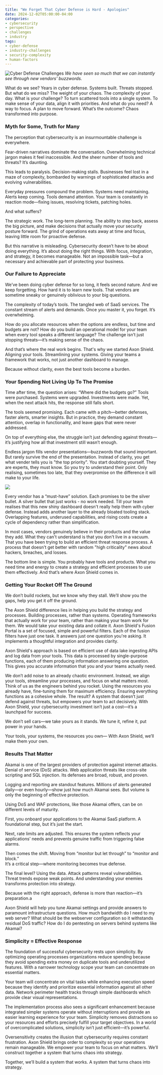 ```yaml
---
title: "We Forget That Cyber Defense is Hard - Apologies"
date: 2024-12-02T05:00:00-04:00
categories:
- cybersecurity
- perspective
- challenges
- industry
tags:
- cyber-defense
- industry-challenges
- security-complexity
- human-factors
---
```

![Cyber Defense Challenges](/assets/images/posts/industry-perspective/cyber-defense-challenges.jpg)
*We have seen so much that we can instantly see through new vendors' buzzwords.*

What do we see? Years in cyber defense. Systems built. Threats stopped. But what do we miss? The weight of your chaos. The complexity of your day. What is your challenge? To turn scattered tools into a single system. To make sense of your data, align it with priorities. And what do you need? A way to focus. A plan to move forward. What’s the outcome? Chaos transformed into purpose.

### **Myth for Some, Truth for Many**

The perception that cybersecurity is an insurmountable challenge is everywhere.

Fear-driven narratives dominate the conversation. Overwhelming technical jargon makes it feel inaccessible. And the sheer number of tools and threats? It’s daunting.

This leads to paralysis. Decision-making stalls. Businesses feel lost in a maze of complexity, bombarded by warnings of sophisticated attacks and evolving vulnerabilities.

Everyday pressures compound the problem. Systems need maintaining. Alerts keep coming. Tools demand attention. Your team is constantly in reaction mode—fixing issues, resolving tickets, patching holes.

And what suffers?

The strategic work. The long-term planning. The ability to step back, assess the big picture, and make decisions that actually move your security posture forward. The grind of operations eats away at time and focus, leaving little room for proactive defense.

But this narrative is misleading. Cybersecurity doesn’t have to be about doing everything. It’s about doing the right things. With focus, integration, and strategy, it becomes manageable. Not an impossible task—but a necessary and achievable part of protecting your business.

### Our Failure to Appreciate

We’ve been doing cyber defense for so long, it feels second nature. And we keep forgetting. How hard it is to learn new tools. That vendors are sometime sneaky or genuinely oblivious to your big questions.

The complexity of today’s tools. The tangled web of SaaS services. The constant stream of alerts and demands. Once you master it, you forget. It’s overwhelming.

How do you allocate resources when the options are endless, but time and budgets are not? How do you build an operational model for your team when every tool speaks a different language? The challenge isn’t just stopping threats—it’s making sense of the chaos.

And that’s where the real work begins. That's why we started Axon Shield. Aligning your tools. Streamlining your systems. Giving your teams a framework that works, not just another dashboard to manage.

Because without clarity, even the best tools become a burden.

### Your Spending Not Living Up To The Promise

Time after time, the question arises: “Where did the budgets go?” Tools were purchased. Systems were upgraded. Investments were made. Yet, when the next attack hits, the response still falls short.

The tools seemed promising. Each came with a pitch—better defenses, faster alerts, smarter insights. But in practice, they demand constant attention, overlap in functionality, and leave gaps that were never addressed.

On top of everything else, the struggle isn’t just defending against threats—it’s justifying how all that investment still wasn’t enough.

Endless jargon fills vendor presentations—buzzwords that sound important. But rarely survive the end of the presentation. Instead of clarity, you get what vender tells you is "the top priority". You start doubting yourself. They are experts, they must know. So you try to understand their point. Only realising, sometimes too late, that they overpromise on the difference it will make to your life.

![ ](/assets/images/posts/industry-perspective/the_number.jpg)


Every vendor has a “must-have” solution. Each promises to be the silver bullet. A silver bullet that just works - no work needed. Till your team realises that this new shiny dashboard doesn't really help them with cyber defense. Instead adds another layer to the already bloated tooling stack. Overlapping features, underused capabilities, and rising costs create a cycle of dependency rather than simplification.

In most cases, vendors genuinely believe in their products and the value they add. What they can't understand is that you don't live in a vacuum. That you have been trying to build an efficient threat response process. A process that doesn't get better with random "high criticality" news about hackers, breaches, and losses.

The bottom line is simple. You probably have tools and products. What you need time and energy to create a strategy and efficient processes to use them effectively. And that’s where Axon Shield comes in.

### **Getting Your Rocket Off The Ground**

We don’t build rockets, but we know why they stall. We’ll show you the gaps, help you get it off the ground.

The Axon Shield difference lies in helping you build the strategy and processes. Building processes, rather than systems. Operating frameworks that actually work for your team, rather than making your team work for them. We would take your existing data and collate it. Axon Shield's Fusion Portal is a set of focused, simple and powerful filters. Each of the fusion filters have just one task. It answers just one question you're asking. It implements a thoughtful integration and provides clarity.

Axon Shield's approach is based on efficient use of data lake ingesting APIs and log data from your tools. This data is processed by single-purpose functions, each of them producing information answering one question. This gives you accurate information that you and your teams actually need.

We don’t add noise to an already chaotic environment. Instead, we align your tools, streamline your processes, and focus on what matters most. Think of us as the engineers behind you rocket. Using the resources you already have, fine-tuning them for maximum efficiency. Ensuring everything functions as a cohesive whole. The result? A system that doesn’t just defend against threats, but empowers your team to act decisively. With Axon Shield, your cybersecurity investment isn’t just a cost—it’s a launchpad for success.

We don’t sell cars—we take yours as it stands. We tune it, refine it, put power in your hands.

Your tools, your systems, the resources you own— With Axon Shield, we’ll make them your own.

### Results That Matter

Akamai is one of the largest providers of protection against internet attacks. Denial of service (DoS) attacks. Web application threats like cross-site scripting and SQL injection. Its defenses are broad, robust, and proven.

Logging and reporting are standout features. Millions of alerts generated daily—or even hourly—show just how much Akamai sees. But volume is only the beginning of effective protection.

Using DoS and WAF protections, like those Akamai offers, can be on different levels of maturity.

First, you onboard your applications to the Akamai SaaS platform. A foundational step, but it’s just the start.

Next, rate limits are adjusted. This ensures the system reflects your applications’ needs and prevents genuine traffic from triggering false alarms.

Then comes the shift. Moving from “monitor but let through” to “monitor and block.”  
It’s a critical step—where monitoring becomes true defense.

The final level? Using the data. Attack patterns reveal vulnerabilities.  
Threat trends expose weak points. And understanding your enemies transforms protection into strategy.

Because with the right approach, defense is more than reaction—it’s preparation.a

Axon Shield will help you tune Akamai settings and provide answers to paramount infrastructure questions. How much bandwidth do I need to my web server? What should be the webserver configuration so it withstands residual DoS traffic? How do I do pentesting on servers behind systems like Akamai?

### Simplicity = Effective Response

The foundation of successful cybersecurity rests upon simplicity. By optimizing operating processes organizations reduce spending because they avoid spending extra money on duplicate tools and underutilized features. With a narrower technology scope your team can concentrate on essential matters.

Your team will concentrate on vital tasks while enhancing execution speed because they identify and prioritize essential information against all other data. Network perimeter health tracks through simple dashboards which provide clear visual representations.

The implementation process also sees a significant enhancement because integrated simpler systems operate without interruptions and provide an easier learning experience for your team. Simplicity removes distractions so your resources and efforts precisely fulfill your target objectives. In a world of overcomplicated solutions, simplicity isn’t just efficient—it’s powerful.

Oversensitivity creates the illusion that cybersecurity requires constant frustration. Axon Shield brings order to complexity so your operations remain manageable. We empower your team to focus on what matters. We’ll construct together a system that turns chaos into strategy.

Together, we’ll build a system that works. A system that turns chaos into strategy.

